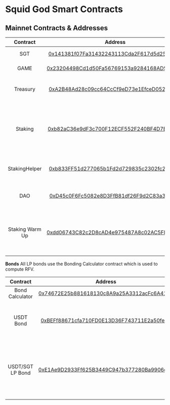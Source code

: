 # Squid God Smart Contracts

## Mainnet Contracts & Addresses

|Contract       | Address                                                                                                            | Notes   |
|:-------------:|:-------------------------------------------------------------------------------------------------------------------:|-------|
|SGT            |[0x141381f07Fa31432243113Cda2F617d5d255d39a](https://bscscan.com/address/0x141381f07Fa31432243113Cda2F617d5d255d39a)| Main Token Contract|
|GAME           |[0x23204498Cd1d50Fa56769153a9284168AD5A4B50](https://bscscan.com/address/0x23204498Cd1d50Fa56769153a9284168AD5A4B50)| Staked SGT|
|Treasury       |[0xA2B48Ad28c09cc64CcCf9eD73e1EfceD052877d5](https://bscscan.com/address/0xA2B48Ad28c09cc64CcCf9eD73e1EfceD052877d5)| Squid God Treasury holds all the assets        |
| Staking |[0xb82aC36e9dF3c700F12ECF552F240BF4D7B7a212](https://bscscan.com/address/0xb82aC36e9dF3c700F12ECF552F240BF4D7B7a212)| Main Staking contract responsible for calling rebase every 8 hours|
|StakingHelper  |[0xb833FF51d277065b1Fd2d729835c2302fc2Fe5D0](https://bscscan.com/address/0xb833FF51d277065b1Fd2d729835c2302fc2Fe5D0)| Helper Contract to Stake with 0 warmup |
|DAO            |[0xD45c0F6Fc5082e8D3FfB81df26F9d2C83a3bF01e](https://bscscan.com/address/0xD45c0F6Fc5082e8D3FfB81df26F9d2C83a3bF01e)|Storage Wallet for DAO under MS |
|Staking Warm Up|[0xdd06743C82c2D8cAD4e975487A8c02AC5FD9E1B5](https://bscscan.com/address/0xdd06743C82c2D8cAD4e975487A8c02AC5FD9E1B5)| Instructs the Staking contract when a user can claim sOHM |


**Bonds**
All LP bonds use the Bonding Calculator contract which is used to compute RFV. 

|Contract       | Address                                                                                                            | Notes   |
|:-------------:|:-------------------------------------------------------------------------------------------------------------------:|-------|
|Bond Calculator|[0x74672E25b881618130c8A9a25A3312acFc6A4162](https://bscscan.com/address/0x74672E25b881618130c8A9a25A3312acFc6A4162)| |
|USDT Bond|[0xBEFf88671cfa710FD0E13D36F743711E2a50fe81](https://bscscan.com/address/0xBEFf88671cfa710FD0E13D36F743711E2a50fe81)| Main bond managing serve mechanics for SGT/USDT|
|USDT/SGT LP Bond|[0xE1Ae9D2933Ff625B3449C947b377280Ba9906c20](https://bscscan.com/address/0xE1Ae9D2933Ff625B3449C947b377280Ba9906c20)| Manages mechanism for the protocol to buy back its own liquidity from the pair. |


